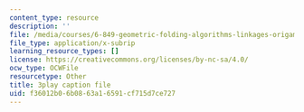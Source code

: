 ```yaml
---
content_type: resource
description: ''
file: /media/courses/6-849-geometric-folding-algorithms-linkages-origami-polyhedra-fall-2012/f36012b06b0863a16591cf715d7ce727_VQcvVx-niG4.srt
file_type: application/x-subrip
learning_resource_types: []
license: https://creativecommons.org/licenses/by-nc-sa/4.0/
ocw_type: OCWFile
resourcetype: Other
title: 3play caption file
uid: f36012b0-6b08-63a1-6591-cf715d7ce727
---
```

